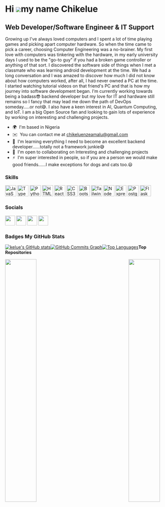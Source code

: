 Hi ![](https://user-images.githubusercontent.com/18350557/176309783-0785949b-9127-417c-8b55-ab5a4333674e.gif)my name Chikelue
=========================================================================================================================================

Web Developer/Software Engineer & IT Support
--------------------------------------------

Growing up I've always loved computers and I spent a lot of time playing games and picking apart computer hardware. So when the time came to pick a career, choosing Computer Engineering was a no-brainer. My first love with computers was tinkering with the hardware, in my early university days I used to be the "go-to guy" if you had a broken game controller or anything of that sort. I discovered the software side of things when I met a classmate who was learning android development at the time. We had a long conversation and I was amazed to discover how much I did not know about how computers worked, after all, I had never owned a PC at the time. I started watching tutorial videos on that friend's PC and that is how my journey into software development began. I'm currently working towards being a badass😎 backend developer but my love for IT and hardware still remains so I fancy that may lead me down the path of DevOps someday.....or not😅. I also have a keen interest in AI, Quantum Computing, and IoT. I am a big Open Source fan and looking to gain lots of experience by working on interesting and challenging projects.

*   🌍  I'm based in Nigeria
*   ✉️  You can contact me at [chikeluenzeamalu@gmail.com](mailto:chikeluenzeamalu@gmail.com)
*   🧠  I'm learning everything I need to become an excellent backend developer......totally not a framework junkie😅
*   🤝  I'm open to collaborating on Interesting and challenging projects
*   ⚡  I'm super interested in people, so if you are a person we would make good friends......I make exceptions for dogs and cats too.😃

### Skills 
<p align="left">
<a href="https://developer.mozilla.org/en-US/docs/Web/JavaScript" target="_blank" rel="noreferrer"><img src="https://raw.githubusercontent.com/danielcranney/readme-generator/main/public/icons/skills/javascript-colored.svg" width="36" height="36" alt="JavaScript" /></a>
<a href="https://www.typescriptlang.org/" target="_blank" rel="noreferrer"><img src="https://raw.githubusercontent.com/danielcranney/readme-generator/main/public/icons/skills/typescript-colored.svg" width="36" height="36" alt="TypeScript" /></a>
<a href="https://www.python.org/" target="_blank" rel="noreferrer"><img src="https://raw.githubusercontent.com/danielcranney/readme-generator/main/public/icons/skills/python-colored.svg" width="36" height="36" alt="Python" /></a>
<a href="https://developer.mozilla.org/en-US/docs/Glossary/HTML5" target="_blank" rel="noreferrer"><img src="https://raw.githubusercontent.com/danielcranney/readme-generator/main/public/icons/skills/html5-colored.svg" width="36" height="36" alt="HTML5" /></a>
<a href="https://reactjs.org/" target="_blank" rel="noreferrer"><img src="https://raw.githubusercontent.com/danielcranney/readme-generator/main/public/icons/skills/react-colored.svg" width="36" height="36" alt="React" /></a>
<a href="https://www.w3.org/TR/CSS/#css" target="_blank" rel="noreferrer"><img src="https://raw.githubusercontent.com/danielcranney/readme-generator/main/public/icons/skills/css3-colored.svg" width="36" height="36" alt="CSS3" /></a>
<a href="https://getbootstrap.com/" target="_blank" rel="noreferrer"><img src="https://raw.githubusercontent.com/danielcranney/readme-generator/main/public/icons/skills/bootstrap-colored.svg" width="36" height="36" alt="Bootstrap" /></a>
<a href="https://tailwindcss.com/" target="_blank" rel="noreferrer"><img src="https://raw.githubusercontent.com/danielcranney/readme-generator/main/public/icons/skills/tailwindcss-colored.svg" width="36" height="36" alt="TailwindCSS" /></a>
<a href="https://nodejs.org/en/" target="_blank" rel="noreferrer"><img src="https://raw.githubusercontent.com/danielcranney/readme-generator/main/public/icons/skills/nodejs-colored.svg" width="36" height="36" alt="NodeJS" /></a>
<a href="https://expressjs.com/" target="_blank" rel="noreferrer"><img src="https://raw.githubusercontent.com/danielcranney/readme-generator/main/public/icons/skills/express-colored.svg" width="36" height="36" alt="Express" /></a>
<a href="https://www.postgresql.org/" target="_blank" rel="noreferrer"><img src="https://raw.githubusercontent.com/danielcranney/readme-generator/main/public/icons/skills/postgresql-colored.svg" width="36" height="36" alt="PostgreSQL" /></a>
<a href="https://flask.palletsprojects.com/en/2.0.x/" target="_blank" rel="noreferrer"><img src="https://raw.githubusercontent.com/danielcranney/readme-generator/main/public/icons/skills/flask-colored.svg" width="36" height="36" alt="Flask" /></a>
</p>
                    
### Socials
                                    
<p align="left"><a href="https://www.github.com/kelue" target="_blank" rel="noreferrer"><img src="https://raw.githubusercontent.com/danielcranney/readme-generator/main/public/icons/socials/github.svg" width="32" height="32" /></a> <a href="https://www.linkedin.com/in/kelue" target="_blank" rel="noreferrer"><img src="https://raw.githubusercontent.com/danielcranney/readme-generator/main/public/icons/socials/linkedin.svg" width="32" height="32" /></a> <a href="http://www.medium.com/@kelue" target="_blank" rel="noreferrer"><img src="https://raw.githubusercontent.com/danielcranney/readme-generator/main/public/icons/socials/medium.svg" width="32" height="32" /></a> <a href="https://www.twitter.com/kelue_" target="_blank" rel="noreferrer"><img src="https://raw.githubusercontent.com/danielcranney/readme-generator/main/public/icons/socials/twitter.svg" width="32" height="32" /></a> </p>

### Badges <b>My GitHub Stats</b>
<a href="http://www.github.com/kelue"><img src="https://github-readme-stats.vercel.app/api?username=kelue&show_icons=true&hide=&count_private=true&title_color=0891b2&text_color=ffffff&icon_color=0891b2&bg_color=1c1917&hide_border=true&show_icons=true" alt="kelue's GitHub stats" /></a><a
href="http://www.github.com/kelue"><img src="https://github-readme-activity-graph.cyclic.app/graph?username=kelue&bg_color=1c1917&color=ffffff&line=0891b2&point=ffffff&area_color=1c1917&area=true&hide_border=true&custom_title=GitHub%20Commits%20Graph" alt="GitHub Commits Graph" /></a><a href="https://github.com/kelue" align="left"><img src="https://github-readme-stats.vercel.app/api/top-langs/?username=kelue&langs_count=10&title_color=0891b2&text_color=ffffff&icon_color=0891b2&bg_color=1c1917&hide_border=true&locale=en&custom_title=Top%20%Languages" alt="Top Languages" /></a><b>Top Repositories</b><div width="100%" align="center"><a href="https://github.com/kelue/birthday-app" align="left"><img align="left" width="45%" src="https://github-readme-stats.vercel.app/api/pin/?username=kelue&repo=birthday-app&title_color=0891b2&text_color=ffffff&icon_color=0891b2&bg_color=1c1917&hide_border=true&locale=en" /></a><a href="https://github.com/kelue/smartbrain" align="right"><img align="right" width="45%" src="https://github-readme-stats.vercel.app/api/pin/?username=kelue&repo=smartbrain&title_color=0891b2&text_color=ffffff&icon_color=0891b2&bg_color=1c1917&hide_border=true&locale=en" /></a></div><br /><br /><br /><br /><br /><br /><br />
